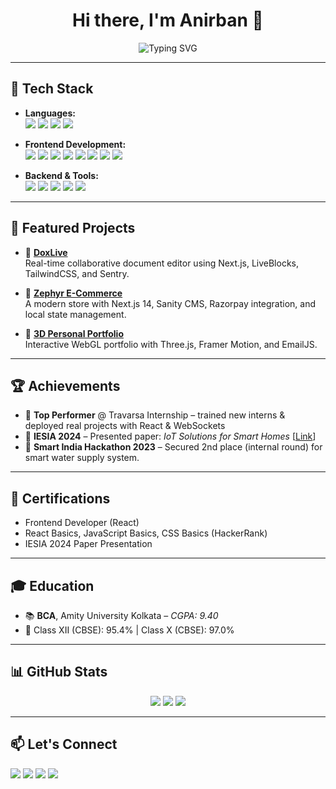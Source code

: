 <h1 align="center">Hi there, I'm Anirban 👋</h1>

<p align="center">
  <img src="https://readme-typing-svg.demolab.com?font=Fira+Code&size=22&pause=1000&color=F7F7F7&center=true&vCenter=true&width=435&lines=Full-Stack+Web+Developer;Tech+Explorer+%F0%9F%9A%80;Lifelong+Learner+%F0%9F%93%9A" alt="Typing SVG" />
</p>

---

## 🧠 Tech Stack

- **Languages:**  
  <img src="https://img.shields.io/badge/C-00599C?style=flat&logo=c&logoColor=white" />
  <img src="https://img.shields.io/badge/C++-004482?style=flat&logo=c%2B%2B&logoColor=white" />
  <img src="https://img.shields.io/badge/Java-007396?style=flat&logo=java&logoColor=white" />
  <img src="https://img.shields.io/badge/Python-3776AB?style=flat&logo=python&logoColor=white" />

- **Frontend Development:**  
  <img src="https://img.shields.io/badge/HTML5-E34F26?style=flat&logo=html5&logoColor=white" />
  <img src="https://img.shields.io/badge/CSS3-1572B6?style=flat&logo=css3&logoColor=white" />
  <img src="https://img.shields.io/badge/JavaScript-F7DF1E?style=flat&logo=javascript&logoColor=black" />
  <img src="https://img.shields.io/badge/React-61DAFB?style=flat&logo=react&logoColor=black" />
  <img src="https://img.shields.io/badge/Next.js-000000?style=flat&logo=next.js&logoColor=white" />
  <img src="https://img.shields.io/badge/TailwindCSS-38B2AC?style=flat&logo=tailwind-css&logoColor=white" />
  <img src="https://img.shields.io/badge/MUI-007FFF?style=flat&logo=mui&logoColor=white" />
  <img src="https://img.shields.io/badge/Three.js-000000?style=flat&logo=three.js&logoColor=white" />

- **Backend & Tools:**  
  <img src="https://img.shields.io/badge/Node.js-339933?style=flat&logo=node.js&logoColor=white" />
  <img src="https://img.shields.io/badge/Express.js-000000?style=flat&logo=express&logoColor=white" />
  <img src="https://img.shields.io/badge/WebSockets-FFA500?style=flat" />
  <img src="https://img.shields.io/badge/Git-F05032?style=flat&logo=git&logoColor=white" />
  <img src="https://img.shields.io/badge/Github-181717?style=flat&logo=github&logoColor=white" />

---

## 🚀 Featured Projects

- 📝 [**DoxLive**](https://github.com/AnirbanSinha27/DoxLive)  
  Real-time collaborative document editor using Next.js, LiveBlocks, TailwindCSS, and Sentry.

- 🛒 [**Zephyr E-Commerce**](https://github.com/AnirbanSinha27/Zephyr)  
  A modern store with Next.js 14, Sanity CMS, Razorpay integration, and local state management.

- 🧩 [**3D Personal Portfolio**](https://github.com/AnirbanSinha27/3DPortfolio)  
  Interactive WebGL portfolio with Three.js, Framer Motion, and EmailJS.

---

## 🏆 Achievements

- 🥇 **Top Performer** @ Travarsa Internship – trained new interns & deployed real projects with React & WebSockets  
- 🧠 **IESIA 2024** – Presented paper: *IoT Solutions for Smart Homes* [[Link](https://link.springer.com/chapter/10.1007/978-981-97-6806-6_29)]  
- 🥈 **Smart India Hackathon 2023** – Secured 2nd place (internal round) for smart water supply system.

---

## 📜 Certifications

- Frontend Developer (React)  
- React Basics, JavaScript Basics, CSS Basics (HackerRank)  
- IESIA 2024 Paper Presentation

---

## 🎓 Education

- 📚 **BCA**, Amity University Kolkata – *CGPA: 9.40*  
- 🏫 Class XII (CBSE): 95.4% | Class X (CBSE): 97.0%

---

## 📊 GitHub Stats

<p align="center">
  <img src="https://github-readme-stats.vercel.app/api?username=AnirbanSinha27&show_icons=true&hide_border=true&theme=github_dark" />
  <img src="https://github-readme-stats.vercel.app/api/top-langs/?username=AnirbanSinha27&layout=compact&hide_border=true&theme=github_dark" />
  <img src="https://streak-stats.demolab.com?user=AnirbanSinha27&theme=github-dark-blue&hide_border=true" />
</p>


---

## 📫 Let's Connect

<p align="left">
  <a href="mailto:anirbansinha27@gmail.com"><img src="https://img.shields.io/badge/Gmail-D14836?style=flat&logo=gmail&logoColor=white" /></a>
  <a href="https://github.com/AnirbanSinha27"><img src="https://img.shields.io/badge/GitHub-100000?style=flat&logo=github&logoColor=white" /></a>
  <a href="https://www.linkedin.com/in/anirban-sinha-4270b820a/"><img src="https://img.shields.io/badge/LinkedIn-blue?style=flat&logo=linkedin&logoColor=white" /></a>
  <a href="https://anirbansinha.netlify.app"><img src="https://img.shields.io/badge/Portfolio-00C853?style=flat&logo=about.me&logoColor=white" /></a>
</p>
